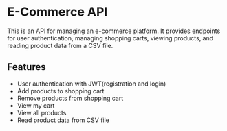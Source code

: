 # E-Commerce API

This is an API for managing an e-commerce platform. It provides endpoints for user authentication, managing shopping carts, viewing products, and reading product data from a CSV file.

## Features

- User authentication with JWT(registration and login)
- Add products to shopping cart
- Remove products from shopping cart
- View my cart
- View all products
- Read product data from CSV file

